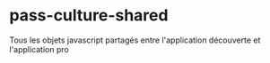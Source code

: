 # pass-culture-shared
Tous les objets javascript partagés entre l'application découverte et l'application pro

